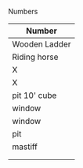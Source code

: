 Numbers

| Number                    |
| ------------------------- |
| Wooden Ladder             |
| Riding horse              |
| X |
| X      |
| pit 10' cube              |
| window                    |
| window                    |
| pit                       |
| mastiff                   |
|                           |
|                           | 



